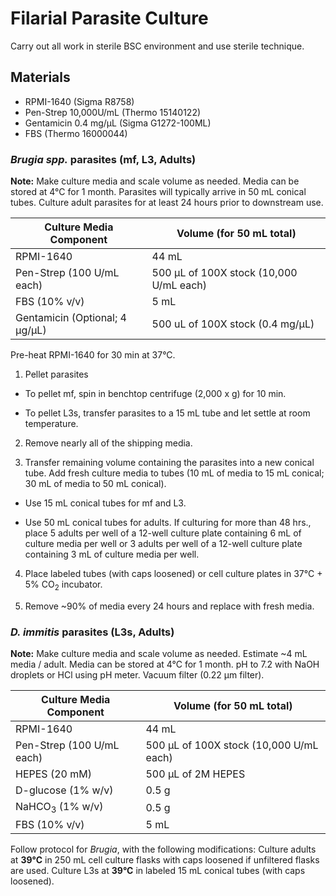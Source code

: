 # Filarial Parasite Culture

Carry out all work in sterile BSC environment and use sterile technique.

## Materials
- RPMI-1640 (Sigma R8758)   
- Pen-Strep 10,000U/mL (Thermo 15140122)  
- Gentamicin 0.4 mg/µL (Sigma G1272-100ML)  
- FBS (Thermo 16000044)


### ***Brugia spp.*** parasites (mf, L3, Adults)

**Note:** Make culture media and scale volume as needed. Media can be stored at 4°C for 1 month. Parasites will typically arrive in 50 mL conical tubes. Culture adult parasites for at least 24 hours prior to downstream use.

  | Culture Media Component              | Volume (for 50 mL total)               |
  |--------------------------------------|----------------------------------------|
  |RPMI-1640                             |44 mL                                   |
  |Pen-Strep (100 U/mL each)             |500 μL of 100X stock (10,000 U/mL each) |
  |FBS (10% v/v)                         |5 mL                                    |
  |Gentamicin (Optional; 4 μg/μL)        |500 uL of 100X stock (0.4 mg/μL)        |

Pre-heat RPMI-1640 for 30 min at 37°C.

1. Pellet parasites

  - To pellet mf, spin in benchtop centrifuge (2,000 x g) for 10 min.

  - To pellet L3s, transfer parasites to a 15 mL tube and let settle at room temperature.

2. Remove nearly all of the shipping media.

3. Transfer remaining volume containing the parasites into a new conical tube. Add fresh culture media to tubes (10 mL of media to 15 mL conical; 30 mL of media to 50 mL conical).

  - Use 15 mL conical tubes for mf and L3.

  - Use 50 mL conical tubes for adults. If culturing for more than 48 hrs., place 5 adults per well of a 12-well culture plate containing 6 mL of culture media per well or 3 adults per well of a 12-well culture plate containing 3 mL of culture media per well.

4. Place labeled tubes (with caps loosened) or cell culture plates in 37°C + 5% CO<sub>2</sub> incubator.

5. Remove ~90% of media every 24 hours and replace with fresh media.

### *D. immitis* parasites (L3s, Adults)

**Note:** Make culture media and scale volume as needed. Estimate ~4 mL media / adult. Media can be stored at 4°C for 1 month. pH to 7.2 with NaOH droplets or HCl using pH meter. Vacuum filter (0.22 μm filter).

  | Culture Media Component  | Volume (for 50 mL total) |
  |------------|-----------|
  |RPMI-1640 | 44 mL  |
  |Pen-Strep (100 U/mL each)   | 500 μL of 100X stock (10,000 U/mL each) |
  |HEPES (20 mM) | 500 μL of 2M HEPES |
  |D-glucose (1% w/v) | 0.5 g |
  |NaHCO<sub>3</sub> (1% w/v)| 0.5 g |
  |FBS (10% v/v) | 5 mL |

Follow protocol for *Brugia*, with the following modifications: Culture adults at **39°C** in 250 mL cell culture flasks with caps loosened if unfiltered flasks are used. Culture L3s at **39°C** in labeled 15 mL conical tubes (with caps loosened).
